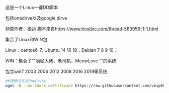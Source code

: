 这是一个Linux一键DD脚本

包括onedirve以及google dirve

非原作者，搬运
脚本来自https://www.hostloc.com/thread-583956-1-1.html

集合了Linux和WIN包

Linux：centos6-7; Ubuntu 14 16 18；Debian 7 8 9 10；

WIN：集合了“”萌咖大佬、老司机、MeowLove “”的系统

包含win7 2003 2006 2012 2008 2016 2019等系统

```bash
##镜像文件在OneDrive
wget -N --no-check-certificate https://raw.githubusercontent.com/veip007/dd/master/dd-od.sh && chmod +x dd-od.sh && ./dd-od.sh
```
